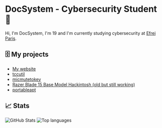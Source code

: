 # DocSystem - Cybersecurity Student 🔐

Hi, I'm DocSystem, I'm 19 and I'm currently studying cybersecurity at [Efrei Paris](https://efrei.fr).

## 🗄 My projects

* [My website](https://docsystem.xyz/)
* [tccutil](https://github.com/DocSystem/tccutil/)
* [micmutetokey](https://github.com/DocSystem/micmutetokey/)
* [Razer Blade 15 Base Model Hackintosh (old but still working)](https://github.com/DocSystem/razerbladehackintosh/)
* [portableapt](https://github.com/DocSystem/portableapt/)

## 📈 Stats

<picture>
  <source media="(prefers-color-scheme: dark)" srcset="https://github-stats.docsystem.xyz/?username=DocSystem&show_icons=true&theme=dark&hide_border=true">
  <source media="(prefers-color-scheme: light)" srcset="https://github-stats.docsystem.xyz/?username=DocSystem&show_icons=true&hide_border=true">
  <img alt="GitHub Stats" src="https://github-stats.docsystem.xyz/?username=DocSystem&show_icons=true&hide_border=true">
</picture>
<picture>
  <source media="(prefers-color-scheme: dark)" srcset="https://github-stats.docsystem.xyz/top-langs/?username=DocSystem&layout=compact&theme=dark&hide_border=true">
  <source media="(prefers-color-scheme: light)" srcset="https://github-stats.docsystem.xyz/top-langs/?username=DocSystem&layout=compact&hide_border=true">
  <img alt="Top languages" src="https://github-stats.docsystem.xyz/top-langs/?username=DocSystem&layout=compact&hide_border=true">
</picture>

